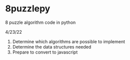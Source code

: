 # 8puzzlepy
8 puzzle algorithm code in python

4/23/22
1. Determine which algorithms are possible to implement
2. Determine the data structures needed
3. Prepare to convert to javascript
